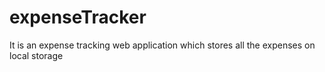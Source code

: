 # expenseTracker
It is an expense tracking web application which stores all the expenses on local storage

